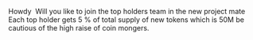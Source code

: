 Howdy 
 Will you like to join the top holders team in the new project mate 
Each top holder gets 5 % of total supply of new tokens which is 50M be cautious of the high raise of coin mongers.
